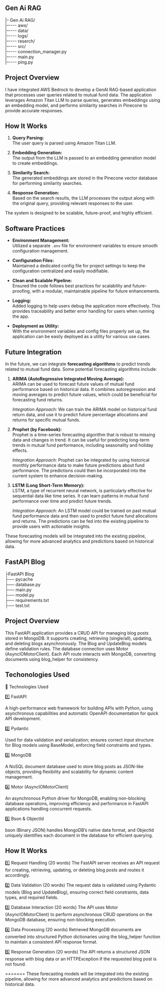 ## Gen Ai RAG
|– Gen Ai RAG/                   
|–---- aws/                   
|–---- data/                   
|–---- logs/                   
|–---- reserch/                   
|–---- src/                   
|–---- connection_manager.py                   
|–---- main.py                   
|–---- ping.py                   

## Project Overview

I have integrated AWS Bedrock to develop a GenAI RAG-based application that processes user queries related to mutual fund data. The application leverages Amazon Titan LLM to parse queries, generates embeddings using an embedding model, and performs similarity searches in Pinecone to provide accurate responses.

## How It Works

1. **Query Parsing:**  
   The user query is parsed using Amazon Titan LLM.
   
2. **Embedding Generation:**  
   The output from the LLM is passed to an embedding generation model to create embeddings.
   
3. **Similarity Search:**  
   The generated embeddings are stored in the Pinecone vector database for performing similarity searches.

4. **Response Generation:**  
   Based on the search results, the LLM processes the output along with the original query, providing relevant responses to the user.

The system is designed to be scalable, future-proof, and highly efficient.

## Software Practices

- **Environment Management:**  
  Utilized a separate `.env` file for environment variables to ensure smooth configuration management.

- **Configuration Files:**  
  Maintained a dedicated config file for project settings to keep the configuration centralized and easily modifiable.

- **Clean and Scalable Pipeline:**  
  Ensured the code follows best practices for scalability and future-proofing, with a modular, maintainable pipeline for future enhancements.

- **Logging:**  
  Added logging to help users debug the application more effectively. This provides traceability and better error handling for users when running the app.

- **Deployment as Utility:**  
  With the environment variables and config files properly set up, the application can be easily deployed as a utility for various use cases.

## Future Integration

In the future, we can integrate **forecasting algorithms** to predict trends related to mutual fund data. Some potential forecasting algorithms include:

1. **ARIMA (AutoRegressive Integrated Moving Average):**  
   ARIMA can be used to forecast future values of mutual fund performance based on historical data. It combines autoregression and moving averages to predict future values, which could be beneficial for forecasting fund returns.

   *Integration Approach:* We can train the ARIMA model on historical fund return data, and use it to predict future percentage allocations and returns for specific mutual funds.

2. **Prophet (by Facebook):**  
   Prophet is a time-series forecasting algorithm that is robust to missing data and changes in trend. It can be useful for predicting long-term trends in mutual fund performance, including seasonality and holiday effects.

   *Integration Approach:* Prophet can be integrated by using historical monthly performance data to make future predictions about fund performance. The predictions could then be incorporated into the current system to enhance decision-making.

3. **LSTM (Long Short-Term Memory):**  
   LSTM, a type of recurrent neural network, is particularly effective for sequential data like time series. It can learn patterns in mutual fund performance over time and predict future trends.

   *Integration Approach:* An LSTM model could be trained on past mutual fund performance data and then used to predict future fund allocations and returns. The predictions can be fed into the existing pipeline to provide users with actionable insights.


These forecasting models will be integrated into the existing pipeline, allowing for more advanced analytics and predictions based on historical data.



## FastAPI Blog
               

├FastAPI Blog   
├── pycache       
├── database.py  
├── main.py    
├── model.py     
├── requirements.txt    
├── test.txt            

## Project Overview

This FastAPI application provides a CRUD API for managing blog posts stored in MongoDB. It supports creating, retrieving (single/all), updating, and deleting blogs asynchronously. The Blog and UpdateBlog models define validation rules. The database connection uses Motor (AsyncIOMotorClient). Each API route interacts with MongoDB, converting documents using blog_helper for consistency.

## Techonologies Used
📌 Technologies Used

1️⃣ FastAPI 

A high-performance web framework for building APIs with Python, using asynchronous capabilities and automatic OpenAPI documentation for quick API development.

2️⃣ Pydantic 

Used for data validation and serialization; ensures correct input structure for Blog models using BaseModel, enforcing field constraints and types.

3️⃣ MongoDB 

A NoSQL document database used to store blog posts as JSON-like objects, providing flexibility and scalability for dynamic content management.

4️⃣ Motor (AsyncIOMotorClient) 

An asynchronous Python driver for MongoDB, enabling non-blocking database operations, improving efficiency and performance in FastAPI applications handling concurrent requests.

5️⃣ Bson & ObjectId 

bson (Binary JSON) handles MongoDB’s native data format, and ObjectId uniquely identifies each document in the database for efficient querying.


## How It Works


1️⃣ Request Handling (20 words)
The FastAPI server receives an API request for creating, retrieving, updating, or deleting blog posts and routes it accordingly.

2️⃣ Data Validation (20 words)
The request data is validated using Pydantic models (Blog and UpdateBlog), ensuring correct field constraints, data types, and required fields.

3️⃣ Database Interaction (20 words)
The API uses Motor (AsyncIOMotorClient) to perform asynchronous CRUD operations on the MongoDB database, ensuring non-blocking execution.

4️⃣ Data Processing (20 words)
Retrieved MongoDB documents are converted into structured Python dictionaries using the blog_helper function to maintain a consistent API response format.

5️⃣ Response Generation (20 words)
The API returns a structured JSON response with blog data or an HTTPException if the requested blog post is not found.

=======
These forecasting models will be integrated into the existing pipeline, allowing for more advanced analytics and predictions based on historical data.